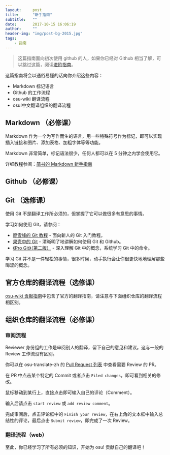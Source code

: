 ```yaml
---
layout:     post
title:      "新手指南"
subtitle:   ""
date:       2017-10-15 16:06:19
author:     ""
header-img: "img/post-bg-2015.jpg"
tags:
    - 指南
---
```


> 这篇指南面向初次使用 github 的人，如果你已经对 Github 相当了解，可以跳过这篇，阅读[进阶指南](https://osu-translate-zh.github.io/2017/10/15/advance-guide)。

这篇指南将会以通俗易懂的话向你介绍这些内容：

- Markdown 标记语言
- Github 的工作流程
- osu-wiki 翻译流程
- osu!中文翻译组织的翻译流程

## Markdown （必修课）

Markdown 作为一个为写作而生的语言，用一些特殊符号作为标记，即可以实现插入链接和图片、添加表格、加粗字体等等功能。

Markdown 非常简单，标记语法很少，任何人都可以在 5 分钟之内学会使用它。

详细教程参阅：[简书的 Markdown 新手指南](http://www.jianshu.com/p/q81RER)

## Github （必修课）

<!-- WIP -->

## Git （选修课）

使用 Git 不是翻译工作所必须的，但掌握了它可以做很多有意思的事情。

学习如何使用 Git，请参阅：
- [廖雪峰的 Git 教程](https://www.liaoxuefeng.com/wiki/0013739516305929606dd18361248578c67b8067c8c017b000) - 面向新人的 Git 入门教程。
- [果壳中的 Git](https://github.com/geeeeeeeeek/git-recipes/wiki) - 清晰明了地讲解如何使用 Git 和 Github。
- [《Pro Git》（第二版）](https://git-scm.com/book/zh/v2) - 深入理解 Git 中的概念，系统学习 Git 中的命令。

学习 Git 并不是一件轻松的事情，很多时候，动手执行会让你很更快地地理解那些晦涩的概念。

## 官方仓库的翻译流程（选修课）

[osu-wiki 贡献指南](https://osu.ppy.sh/help/wiki/osu!wiki_contribution_guide)中包含了官方的翻译指南，请注意与下面组织仓库的翻译流程相区别。

## 组织仓库的翻译流程（必修课）

### 审阅流程

Reviewer 身份组的工作是审阅别人的翻译，留下自己的意见和建议。这与一般的 Review 工作流没有区别。

你可以在 osu-translate-zh 的 [Pull Request 列表](https://github.com/osu-translate-zh/osu-wiki/pulls) 中查看需要 Review 的 PR。

在 PR 中点击某个特定的 Commit 或者点击 `Filed changes`，即可看到相关的修改。

鼠标移动到某行上，直接点击即可输入自己的评论（Comment）。

输入后请点击 `start review` 或 `add review comment`。

完成审阅后，点击评论框中的 `Finish your review`，在右上角的文本框中输入总结性的评论，最后点击 `Submit review`，即完成了一次 Review。

### 翻译流程（web）

<!-- WIP -->

至此，你已经学习了所有必须的知识，开始为 osu! 贡献自己的翻译吧！
